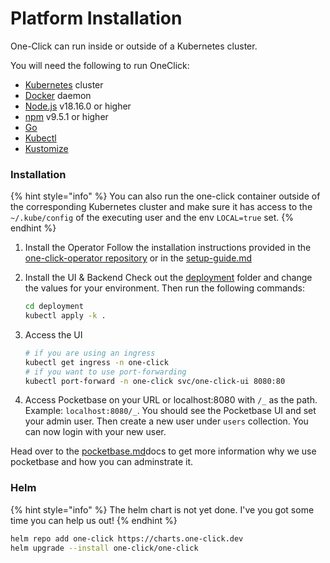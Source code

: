 # Platform Installation

One-Click can run inside or outside of a Kubernetes cluster.

You will need the following to run OneClick:

* [Kubernetes](https://kubernetes.io/) cluster
* [Docker](https://www.docker.com/) daemon
* [Node.js](https://nodejs.org/en/) v18.16.0 or higher
* [npm](https://www.npmjs.com/) v9.5.1 or higher
* [Go](https://golang.org/)
* [Kubectl](https://kubernetes.io/docs/tasks/tools/)
* [Kustomize](https://kubernetes.io/docs/tasks/manage-kubernetes-objects/kustomization/)

### Installation

{% hint style="info" %}
You can also run the one-click container outside of the corresponding Kubernetes cluster and make sure it has access to the `~/.kube/config` of the executing user and the env `LOCAL=true` set.
{% endhint %}

1. Install the Operator Follow the installation instructions provided in the [one-click-operator repository](https://github.com/janlauber/one-click-operator) or in the [setup-guide.md](../operator-manual/setup-guide.md "mention")
2.  Install the UI & Backend Check out the [deployment](https://github.com/janlauber/one-click/tree/main/deployment) folder and change the values for your environment. Then run the following commands:

    ```sh
    cd deployment
    kubectl apply -k .
    ```
3.  Access the UI

    ```sh
    # if you are using an ingress
    kubectl get ingress -n one-click
    # if you want to use port-forwarding
    kubectl port-forward -n one-click svc/one-click-ui 8080:80
    ```
4. Access Pocketbase on your URL or localhost:8080 with `/_` as the path. Example: `localhost:8080/_`. You should see the Pocketbase UI and set your admin user. Then create a new user under `users` collection. You can now login with your new user.

Head over to the [pocketbase.md](../platform/pocketbase.md "mention")docs to get more information why we use pocketbase and how you can adminstrate it.

### Helm

{% hint style="info" %}
The helm chart is not yet done. I've you got some time you can help us out!
{% endhint %}

```bash
helm repo add one-click https://charts.one-click.dev
helm upgrade --install one-click/one-click
```
